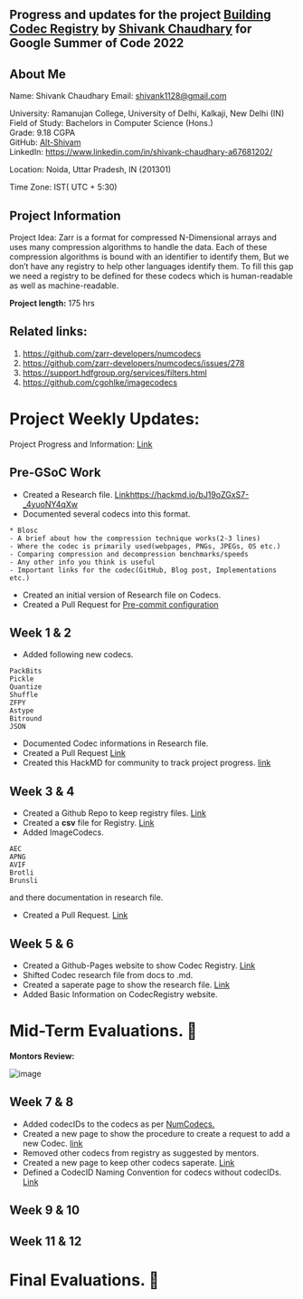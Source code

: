 ## Progress and updates for the project [Building Codec Registry](https://summerofcode.withgoogle.com/programs/2022/projects/g4IPN5HL) by [Shivank Chaudhary](https://github.com/alt-shivam) for Google Summer of Code 2022

## About Me

Name: Shivank Chaudhary
Email: shivank1128@gmail.com

University: Ramanujan College, University of Delhi, Kalkaji, New Delhi (IN)  
Field of Study: Bachelors in Computer Science (Hons.)  
Grade: 9.18 CGPA  
GitHub: [Alt-Shivam](https://github.com/Alt-Shivam)  
LinkedIn: https://www.linkedin.com/in/shivank-chaudhary-a67681202/  

Location: Noida, Uttar Pradesh, IN (201301)

Time Zone: IST( UTC + 5:30)

## Project Information
Project Idea: Zarr is a format for compressed N-Dimensional arrays and uses many compression algorithms to handle the data. Each of these compression algorithms is bound with an identifier to identify them, But we don’t have any registry to help other languages identify them. To fill this gap we need a registry to be defined for these codecs which is human-readable as well as machine-readable.  

**Project length:** 175 hrs

## Related links:
1) https://github.com/zarr-developers/numcodecs
2) https://github.com/zarr-developers/numcodecs/issues/278
3) https://support.hdfgroup.org/services/filters.html
4) https://github.com/cgohlke/imagecodecs

# Project Weekly Updates:
Project Progress and Information: [Link](https://hackmd.io/@uTe8Vo8gSYeCbwHsQI2Z2Q/SypXtPRD9)

## Pre-GSoC Work
* Created a Research file. [Link]()https://hackmd.io/bJ19oZGxS7-_4yuoNY4qXw
* Documented several codecs into this format.
```
* Blosc
- A brief about how the compression technique works(2-3 lines)
- Where the codec is primarily used(webpages, PNGs, JPEGs, OS etc.)
- Comparing compression and decompression benchmarks/speeds
- Any other info you think is useful
- Important links for the codec(GitHub, Blog post, Implementations etc.)
```
* Created an initial version of Research file on Codecs.
* Created a Pull Request for [Pre-commit configuration](https://github.com/zarr-developers/zarr-python/pull/1015)

## Week 1 & 2
* Added following new codecs.
```
PackBits
Pickle
Quantize
Shuffle
ZFPY
Astype
Bitround
JSON
```
* Documented Codec informations in Research file.
* Created a Pull Request [Link](https://github.com/zarr-developers/zarr-python/pull/1016)
* Created this HackMD for community to track project progress. [link](https://hackmd.io/@uTe8Vo8gSYeCbwHsQI2Z2Q/SypXtPRD9)

## Week 3 & 4
* Created a Github Repo to keep registry files. [Link](https://github.com/Alt-Shivam/Codecs-Registry)
* Created a **csv** file for Registry. [Link](https://github.com/Alt-Shivam/Codecs-Registry/blob/main/Registry.csv)
* Added ImageCodecs.
```
AEC
APNG
AVIF
Brotli
Brunsli
```
and there documentation in research file.
* Created a Pull Request. [Link](https://github.com/zarr-developers/zarr-python/pull/1047)

## Week 5 & 6
* Created a Github-Pages website to show Codec Registry. [Link](https://alt-shivam.github.io/Codecs-Registry/)
* Shifted Codec research file from docs to .md.
* Created a saperate page to show the research file. [Link](https://alt-shivam.github.io/Codecs-Registry/Others/Research.html)
* Added Basic Information on CodecRegistry website.

# Mid-Term Evaluations. :tada:
**Montors Review:**  
  
![image](https://user-images.githubusercontent.com/81817735/184945777-26f1ed64-c30a-45ed-ad96-d421641d4481.png)



## Week 7 & 8
* Added codecIDs to the codecs as per [NumCodecs.](https://github.com/zarr-developers/numcodecs/tree/main/numcodecs)
* Created a new page to show the procedure to create a request to add a new Codec. [link](https://alt-shivam.github.io/Codecs-Registry/Others/AddNewCodec.html)
* Removed other codecs from registry as suggested by mentors. 
* Created a new page to keep other codecs saperate. [Link](https://alt-shivam.github.io/Codecs-Registry/Others/OtherCodecs.html)
* Defined a CodecID Naming Convention for codecs without codecIDs. [Link](https://alt-shivam.github.io/Codecs-Registry/Others/CodecID_Naming_Convention.html)

## Week 9 & 10

## Week 11 & 12

# Final Evaluations. :tada:
